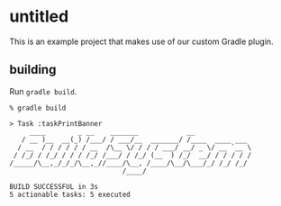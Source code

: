 # untitled

This is an example project that makes use of our custom Gradle plugin.

## building

Run `gradle build`.

```
% gradle build

> Task :taskPrintBanner
     ____        _ __    _______            __               
   / __ )__  __(_) /___/ / ___/__  _______/ /____  ____ ___ 
  / __  / / / / / / __  /\__ \/ / / / ___/ __/ _ \/ __ `__ \
 / /_/ / /_/ / / / /_/ /___/ / /_/ (__  ) /_/  __/ / / / / /
/_____/\__,_/_/_/\__,_//____/\__, /____/\__/\___/_/ /_/ /_/ 
                            /____/

BUILD SUCCESSFUL in 3s
5 actionable tasks: 5 executed
```
